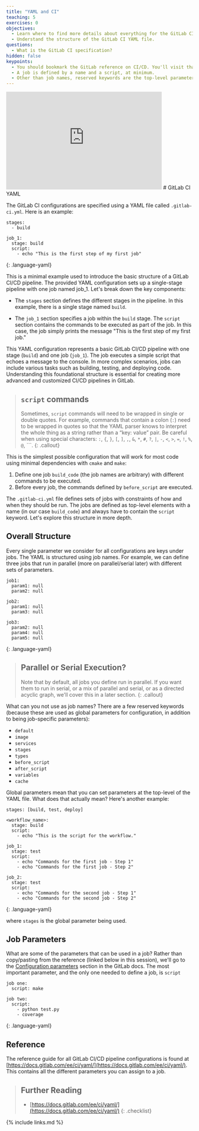 ```yaml
---
title: "YAML and CI"
teaching: 5
exercises: 0
objectives:
  - Learn where to find more details about everything for the GitLab CI.
  - Understand the structure of the GitLab CI YAML file.
questions:
  - What is the GitLab CI specification?
hidden: false
keypoints:
  - You should bookmark the GitLab reference on CI/CD. You'll visit that page often.
  - A job is defined by a name and a script, at minimum.
  - Other than job names, reserved keywords are the top-level parameters defined in a YAML file.
---
```

<iframe width="420" height="263" src="https://www.youtube.com/embed/1Kz3VrzYHb0?list=PLKZ9c4ONm-VmmTObyNWpz4hB3Hgx8ZWSb" frameborder="0" allow="accelerometer; autoplay; encrypted-media; gyroscope; picture-in-picture" allowfullscreen></iframe>
# GitLab CI YAML

The GitLab CI configurations are specified using a YAML file called `.gitlab-ci.yml`. Here is an example:

~~~
stages:
  - build

job_1:
  stage: build
  script:
    - echo "This is the first step of my first job"
~~~
{: .language-yaml}

This is a minimal example used to introduce the basic structure of a GitLab CI/CD pipeline. The provided YAML configuration sets up a single-stage pipeline with one job named job_1. Let's break down the key components:

 - The `stages` section defines the different stages in the pipeline. In this example, there is a single stage named `build`.

 - The `job_1` section specifies a job within the `build` stage. The `script` section contains the commands to be executed as part of the job. In this case, the job simply prints the message "This is the first step of my first job."

This YAML configuration represents a basic GitLab CI/CD pipeline with one stage (`build`) and one job (`job_1`). The job executes a simple script that echoes a message to the console. In more complex scenarios, jobs can include various tasks such as building, testing, and deploying code. Understanding this foundational structure is essential for creating more advanced and customized CI/CD pipelines in GitLab.


> ## `script` commands
>
> Sometimes, `script` commands will need to be wrapped in single or double quotes. For example, commands that contain a colon (`:`) need to be wrapped in quotes so that the YAML parser knows to interpret the whole thing as a string rather than a “key: value” pair. Be careful when using special characters: `:`, `{`, `}`, `[`, `]`, `,`, `&`, `*`, `#`, `?`, `|`, `-`, `<`, `>`, `=`, `!`, `%`, `@`, `\``.
{: .callout}

This is the simplest possible configuration that will work for most code using minimal dependencies with `cmake` and `make`:

1. Define one job `build_code` (the job names are arbitrary) with different commands to be executed.
2. Before every job, the commands defined by `before_script` are executed.

The `.gitlab-ci.yml` file defines sets of jobs with constraints of how and when they should be run. The jobs are defined as top-level elements with a name (in our case `build_code`) and always have to contain the `script` keyword. Let's explore this structure in more depth.

## Overall Structure

Every single parameter we consider for all configurations are keys under jobs. The YAML is structured using job names. For example, we can define three jobs that run in parallel (more on parallel/serial later) with different sets of parameters.

~~~
job1:
  param1: null
  param2: null

job2:
  param1: null
  param3: null

job3:
  param2: null
  param4: null
  param5: null
~~~
{: .language-yaml}

> ## Parallel or Serial Execution?
>
> Note that by default, all jobs you define run in parallel. If you want them to run in serial, or a mix of parallel and serial, or as a directed acyclic graph, we'll cover this in a later section.
{: .callout}

What can you not use as job names? There are a few reserved keywords (because these are used as global parameters for configuration, in addition to being job-specific parameters):

- `default`
- `image`
- `services`
- `stages`
- `types`
- `before_script`
- `after_script`
- `variables`
- `cache`

Global parameters mean that you can set parameters at the top-level of the YAML file. What does that actually mean? Here's another example:

~~~
stages: [build, test, deploy]

<workflow_name>:
  stage: build
  script:
    - echo "This is the script for the workflow."

job_1:
  stage: test
  script:
    - echo "Commands for the first job - Step 1"
    - echo "Commands for the first job - Step 2"

job_2:
  stage: test
  script:
    - echo "Commands for the second job - Step 1"
    - echo "Commands for the second job - Step 2"

~~~
{: .language-yaml}

where `stages` is the global parameter being used.

## Job Parameters

What are some of the parameters that can be used in a job? Rather than copy/pasting from the reference (linked below in this session), we'll go to the [Configuration parameters](https://docs.gitlab.com/ee/ci/yaml/#configuration-parameters) section in the GitLab docs. The most important parameter, and the only one needed to define a job, is `script`

~~~
job one:
  script: make

job two:
  script:
    - python test.py
    - coverage
~~~
{: .language-yaml}

<!--
> ## Understanding the Reference
>
> One will notice that the reference uses colons like `:job:image:name` to refer to parameter names. This is represented in yaml like:
> ~~~
> job:
>   image:
>     name: rikorose/gcc-cmake:gcc-6
> ~~~
> {: .language-yaml}
> where the colon refers to a child key.
{: .callout}
-->
## Reference

The reference guide for all GitLab CI/CD pipeline configurations is found at [https://docs.gitlab.com/ee/ci/yaml/](https://docs.gitlab.com/ee/ci/yaml/). This contains all the different parameters you can assign to a job.

> ## Further Reading
> - [https://docs.gitlab.com/ee/ci/yaml/](https://docs.gitlab.com/ee/ci/yaml/)
{: .checklist}

{% include links.md %}
